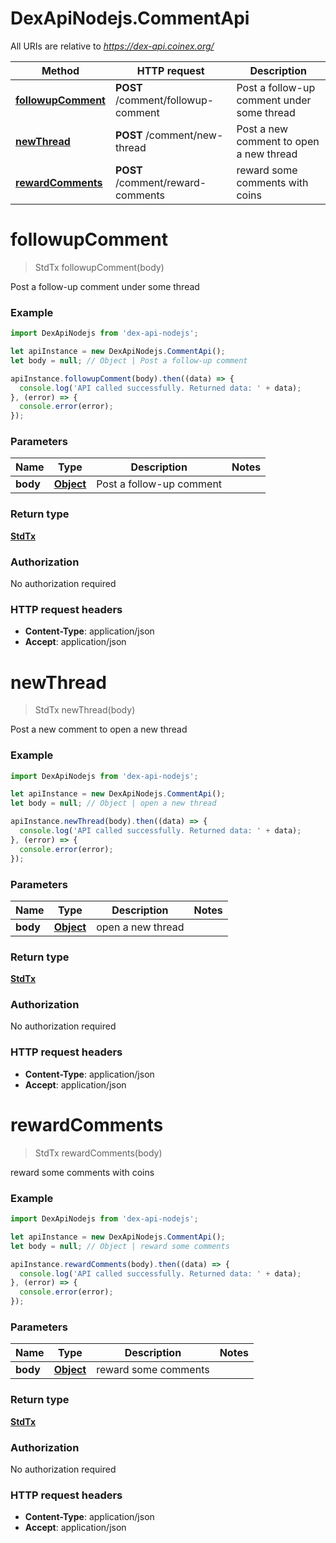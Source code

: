 # DexApiNodejs.CommentApi

All URIs are relative to *https://dex-api.coinex.org/*

Method | HTTP request | Description
------------- | ------------- | -------------
[**followupComment**](CommentApi.md#followupComment) | **POST** /comment/followup-comment | Post a follow-up comment under some thread
[**newThread**](CommentApi.md#newThread) | **POST** /comment/new-thread | Post a new comment to open a new thread
[**rewardComments**](CommentApi.md#rewardComments) | **POST** /comment/reward-comments | reward some comments with coins

<a name="followupComment"></a>
# **followupComment**
> StdTx followupComment(body)

Post a follow-up comment under some thread

### Example
```javascript
import DexApiNodejs from 'dex-api-nodejs';

let apiInstance = new DexApiNodejs.CommentApi();
let body = null; // Object | Post a follow-up comment

apiInstance.followupComment(body).then((data) => {
  console.log('API called successfully. Returned data: ' + data);
}, (error) => {
  console.error(error);
});

```

### Parameters

Name | Type | Description  | Notes
------------- | ------------- | ------------- | -------------
 **body** | [**Object**](Object.md)| Post a follow-up comment | 

### Return type

[**StdTx**](StdTx.md)

### Authorization

No authorization required

### HTTP request headers

 - **Content-Type**: application/json
 - **Accept**: application/json

<a name="newThread"></a>
# **newThread**
> StdTx newThread(body)

Post a new comment to open a new thread

### Example
```javascript
import DexApiNodejs from 'dex-api-nodejs';

let apiInstance = new DexApiNodejs.CommentApi();
let body = null; // Object | open a new thread

apiInstance.newThread(body).then((data) => {
  console.log('API called successfully. Returned data: ' + data);
}, (error) => {
  console.error(error);
});

```

### Parameters

Name | Type | Description  | Notes
------------- | ------------- | ------------- | -------------
 **body** | [**Object**](Object.md)| open a new thread | 

### Return type

[**StdTx**](StdTx.md)

### Authorization

No authorization required

### HTTP request headers

 - **Content-Type**: application/json
 - **Accept**: application/json

<a name="rewardComments"></a>
# **rewardComments**
> StdTx rewardComments(body)

reward some comments with coins

### Example
```javascript
import DexApiNodejs from 'dex-api-nodejs';

let apiInstance = new DexApiNodejs.CommentApi();
let body = null; // Object | reward some comments

apiInstance.rewardComments(body).then((data) => {
  console.log('API called successfully. Returned data: ' + data);
}, (error) => {
  console.error(error);
});

```

### Parameters

Name | Type | Description  | Notes
------------- | ------------- | ------------- | -------------
 **body** | [**Object**](Object.md)| reward some comments | 

### Return type

[**StdTx**](StdTx.md)

### Authorization

No authorization required

### HTTP request headers

 - **Content-Type**: application/json
 - **Accept**: application/json

